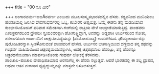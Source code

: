 +++
title = "00 ಸೂ ವೀರ"

+++
ಅಂಗಾರವರ್ಮ-ಅಙÁರಪರ್ಣ ಎಂಬುದು ಮೂಲಸಂಸ್ಕೃತಭಾರತದಲ್ಲಿನ ಹೆಸರು. ಕಶ್ಯಪನಿಂದ ಮುನಿಯೆಂಬ ಹೆಂಡತಿಯಲ್ಲಿ ಜನಿಸಿದ ದೇವಗಂಧರ್ವರಲ್ಲಿ ಒಬ್ಬ. ಕುಬೇರನ ಆಪ್ತಮಿತ್ರ. ಒಮ್ಮೆ ಈತನು ತನ್ನ ಮಡದಿಯಾದ ಕುಂಭೀನಸಿಯೊಂದಿಗೆ ಪರಿವಾರ ಸಮೇತನಾಗಿ ಗಂಗೆಯಲ್ಲಿ ರಾತ್ರಿಯ ವೇಳೆ ಜಲಕ್ರೀಡೆಯಾಡುತ್ತಿದ್ದ.  ಪಾಂಡವರು ಏಕಚಕ್ರನಗರದಿಂದ ದ್ರೌಪದೀ ಸ್ವಯಂವರಕ್ಕಾಗಿ ಹೋಗುತ್ತ್ತಿದ್ದಾಗ, ಅವರನ್ನು ಅಡ್ಡಹಾಕಿ ಅರ್ಜುನನಿಂದ ಸೋತು, ಶರಣಾಗತನಾಗಿ ಅರ್ಜುನನಿಗೆ ಚಾಕ್ಷುಷೀವಿದ್ಯೆಯನ್ನು (ಸಂಮೋಹನಾಸ್ತ್ರ) ಉಪದೇಶಿಸಿದ. ಧೌಮ್ಯಚಾರ್ಯರನ್ನು ಪುರೋಹಿತರನ್ನಾಗಿ ಸ್ವೀಕÀರಿಸುವಂತೆ ಪಾಂಡವರಿಗೆ ಹೇಳಿದ. ಅರ್ಜುನನ ಬಾಣಾಗ್ನಿಯಿಂದ ದಗ್ಧವಾದ ತನ್ನ ರಥವನ್ನು ಗಂಧರ್ವ ಮಹಿಮೆಯಿಂದ ಚಿತ್ರರತ್ನಮಯವನ್ನಾಗಿಸಿ, ಅದಕ್ಕೆ ಚಿತ್ರರಥವೆಂಬ ಹೆಸರಿಟ್ಟು, ತನ್ನ ಹೆಸರನ್ನೂ ಚಿತ್ರರಥನೆಂಬುದಾಗಿ ಮಾರ್ಪಡಿಸಿಕೊಂಡು ಗಂಧರ್ವ ಲೋಕಕ್ಕೆ ತೆರಳಿದನು.   
ಪಾಂಚಾಲ-ಪಂಚಾಲ ದೇಶಾಧಿಪತಿಯಾದ ಅರಸರಿಗೆಲ್ಲ ಈ ಹೆಸರು ಸಲ್ಲುತ್ತದೆ. ಆದರೆ ಭಾರತದಲ್ಲಿ ಈ ಶಬ್ದ ದ್ರುಪದ, ಅಥವಾ ಆತನ ಮಗನಾದ ಧೃಷ್ಟದ್ಯುಮ್ನನನ್ನು ಮಾತ್ರವೇ sಸೂಚಿಸುತ್ತದೆ.